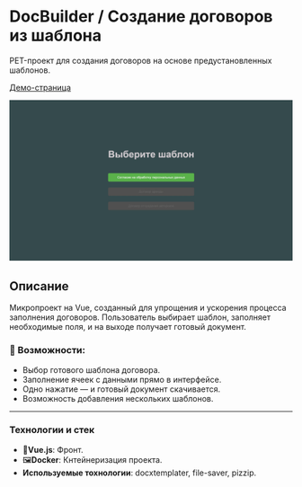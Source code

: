 # DocBuilder / Создание договоров из шаблона

PET-проект для создания договоров на основе предустановленных шаблонов.

[Демо-страница](https://doc-builder-6hgg2ems8-alexandrs-projects-58850a68.vercel.app/)

![Главная страница](./images/DocBuilder.jpg)

## Описание

Микропроект на Vue, созданный для упрощения и ускорения процесса заполнения договоров.
Пользователь выбирает шаблон, заполняет необходимые поля, и на выходе получает готовый документ.

### 🚀 Возможности:

- Выбор готового шаблона договора.
- Заполнение ячеек с данными прямо в интерфейсе.
- Одно нажатие — и готовый документ скачивается.
- Возможность добавления нескольких шаблонов.

---

### Технологии и стек
- 🧠**Vue.js**: Фронт.
- 🖼**Docker**: Кнтейнеризация проекта.
- **Используемые тохнологии**: docxtemplater, file-saver, pizzip.



